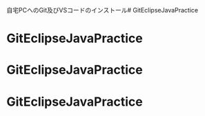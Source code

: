 自宅PCへのGit及びVSコードのインストール# GitEclipseJavaPractice
# GitEclipseJavaPractice
# GitEclipseJavaPractice
# GitEclipseJavaPractice

